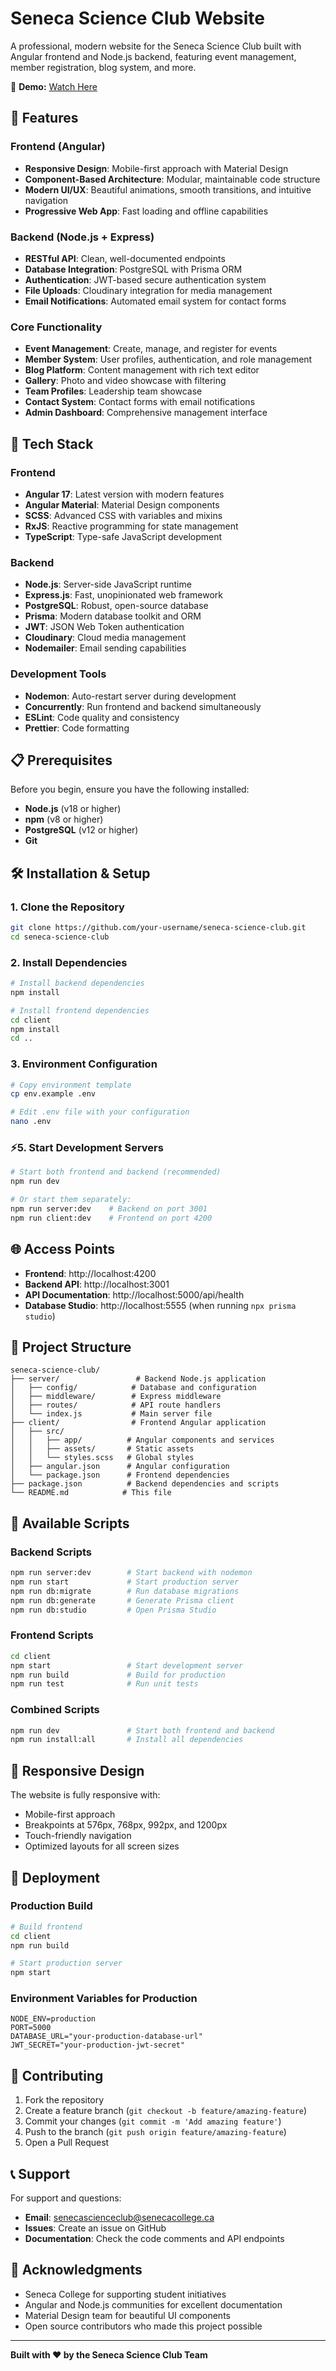 # Seneca Science Club Website

A professional, modern website for the Seneca Science Club built with Angular frontend and Node.js backend, featuring event management, member registration, blog system, and more.

🎥 **Demo:** [Watch Here](https://drive.google.com/file/d/1B-HiJsJLB5A82UBNU-c24_RBvvmjlVna/view?usp=drive_link)  


## 🌟 Features

### Frontend (Angular)
- **Responsive Design**: Mobile-first approach with Material Design
- **Component-Based Architecture**: Modular, maintainable code structure
- **Modern UI/UX**: Beautiful animations, smooth transitions, and intuitive navigation
- **Progressive Web App**: Fast loading and offline capabilities

### Backend (Node.js + Express)
- **RESTful API**: Clean, well-documented endpoints
- **Database Integration**: PostgreSQL with Prisma ORM
- **Authentication**: JWT-based secure authentication system
- **File Uploads**: Cloudinary integration for media management
- **Email Notifications**: Automated email system for contact forms

### Core Functionality
- **Event Management**: Create, manage, and register for events
- **Member System**: User profiles, authentication, and role management
- **Blog Platform**: Content management with rich text editor
- **Gallery**: Photo and video showcase with filtering
- **Team Profiles**: Leadership team showcase
- **Contact System**: Contact forms with email notifications
- **Admin Dashboard**: Comprehensive management interface

## 🚀 Tech Stack

### Frontend
- **Angular 17**: Latest version with modern features
- **Angular Material**: Material Design components
- **SCSS**: Advanced CSS with variables and mixins
- **RxJS**: Reactive programming for state management
- **TypeScript**: Type-safe JavaScript development

### Backend
- **Node.js**: Server-side JavaScript runtime
- **Express.js**: Fast, unopinionated web framework
- **PostgreSQL**: Robust, open-source database
- **Prisma**: Modern database toolkit and ORM
- **JWT**: JSON Web Token authentication
- **Cloudinary**: Cloud media management
- **Nodemailer**: Email sending capabilities

### Development Tools
- **Nodemon**: Auto-restart server during development
- **Concurrently**: Run frontend and backend simultaneously
- **ESLint**: Code quality and consistency
- **Prettier**: Code formatting

## 📋 Prerequisites

Before you begin, ensure you have the following installed:
- **Node.js** (v18 or higher)
- **npm** (v8 or higher)
- **PostgreSQL** (v12 or higher)
- **Git**

## 🛠️ Installation & Setup

### 1. Clone the Repository
```bash
git clone https://github.com/your-username/seneca-science-club.git
cd seneca-science-club
```

### 2. Install Dependencies
```bash
# Install backend dependencies
npm install

# Install frontend dependencies
cd client
npm install
cd ..
```

### 3. Environment Configuration
```bash
# Copy environment template
cp env.example .env

# Edit .env file with your configuration
nano .env
```

### ⚡5. Start Development Servers
```bash
# Start both frontend and backend (recommended)
npm run dev

# Or start them separately:
npm run server:dev    # Backend on port 3001
npm run client:dev    # Frontend on port 4200
```

## 🌐 Access Points

- **Frontend**: http://localhost:4200
- **Backend API**: http://localhost:3001
- **API Documentation**: http://localhost:5000/api/health
- **Database Studio**: http://localhost:5555 (when running `npx prisma studio`)

## 📁 Project Structure

```
seneca-science-club/
├── server/                 # Backend Node.js application
│   ├── config/            # Database and configuration
│   ├── middleware/        # Express middleware
│   ├── routes/            # API route handlers
│   └── index.js           # Main server file
├── client/                # Frontend Angular application
│   ├── src/
│   │   ├── app/          # Angular components and services
│   │   ├── assets/       # Static assets
│   │   └── styles.scss   # Global styles
│   ├── angular.json      # Angular configuration
│   └── package.json      # Frontend dependencies
├── package.json          # Backend dependencies and scripts
└── README.md            # This file
```

## 🔧 Available Scripts

### Backend Scripts
```bash
npm run server:dev        # Start backend with nodemon
npm run start             # Start production server
npm run db:migrate        # Run database migrations
npm run db:generate       # Generate Prisma client
npm run db:studio         # Open Prisma Studio
```

### Frontend Scripts
```bash
cd client
npm start                 # Start development server
npm run build             # Build for production
npm run test              # Run unit tests
```

### Combined Scripts
```bash
npm run dev               # Start both frontend and backend
npm run install:all       # Install all dependencies
```

## 📱 Responsive Design

The website is fully responsive with:
- Mobile-first approach
- Breakpoints at 576px, 768px, 992px, and 1200px
- Touch-friendly navigation
- Optimized layouts for all screen sizes

## 🚀 Deployment

### Production Build
```bash
# Build frontend
cd client
npm run build

# Start production server
npm start
```

### Environment Variables for Production
```env
NODE_ENV=production
PORT=5000
DATABASE_URL="your-production-database-url"
JWT_SECRET="your-production-jwt-secret"
```

## 🤝 Contributing

1. Fork the repository
2. Create a feature branch (`git checkout -b feature/amazing-feature`)
3. Commit your changes (`git commit -m 'Add amazing feature'`)
4. Push to the branch (`git push origin feature/amazing-feature`)
5. Open a Pull Request


## 📞 Support

For support and questions:
- **Email**: senecascienceclub@senecacollege.ca
- **Issues**: Create an issue on GitHub
- **Documentation**: Check the code comments and API endpoints


## 🙏 Acknowledgments

- Seneca College for supporting student initiatives
- Angular and Node.js communities for excellent documentation
- Material Design team for beautiful UI components
- Open source contributors who made this project possible

---

**Built with ❤️ by the Seneca Science Club Team**